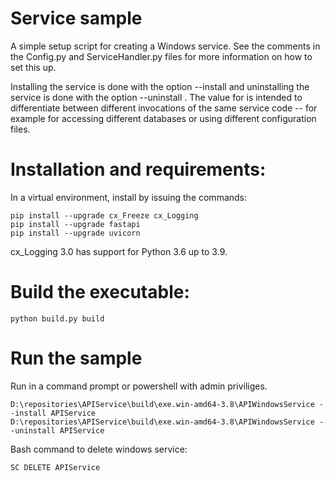 # Service sample

A simple setup script for creating a Windows service.
See the comments in the Config.py and ServiceHandler.py files for more
information on how to set this up.

Installing the service is done with the option --install <Name> and
uninstalling the service is done with the option --uninstall <Name>. The
value for <Name> is intended to differentiate between different invocations
of the same service code -- for example for accessing different databases or
using different configuration files.


# Installation and requirements:

In a virtual environment, install by issuing the commands:

```
pip install --upgrade cx_Freeze cx_Logging
pip install --upgrade fastapi
pip install --upgrade uvicorn
```

cx_Logging 3.0 has support for Python 3.6 up to 3.9.

# Build the executable:

```
python build.py build
```

# Run the sample

Run in a command prompt or powershell with admin priviliges.

```
D:\repositories\APIService\build\exe.win-amd64-3.8\APIWindowsService --install APIService
D:\repositories\APIService\build\exe.win-amd64-3.8\APIWindowsService --uninstall APIService
```

Bash command to delete windows service:

```
SC DELETE APIService
```